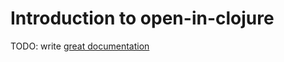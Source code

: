 # Introduction to open-in-clojure

TODO: write [great documentation](http://jacobian.org/writing/what-to-write/)
